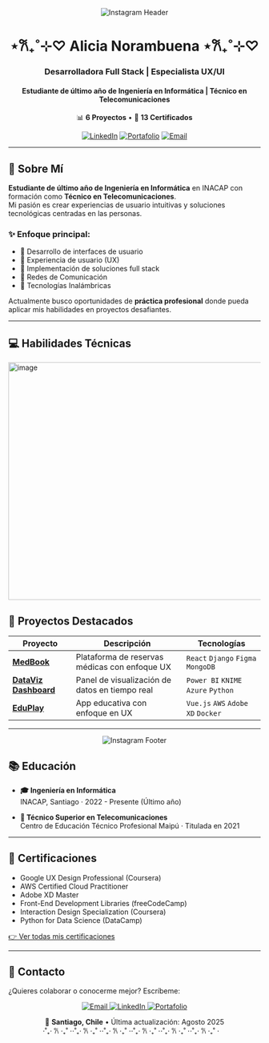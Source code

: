 <div align="center">
  
![Instagram Header]([https://i.pinimg.com/originals/ae/a4/d9/aea4d98f890489e9a723cb3bae53f1f0.gif])

# ⋆𐙚₊˚⊹♡ Alicia Norambuena ⋆𐙚₊˚⊹♡
### Desarrolladora Full Stack | Especialista UX/UI
#### Estudiante de último año de Ingeniería en Informática | Técnico en Telecomunicaciones

📊 **6 Proyectos** • 📜 **13 Certificados** 


[![LinkedIn](https://img.shields.io/badge/-LinkedIn-0A66C2?logo=linkedin&logoColor=white)](https://linkedin.com/in/tu-perfil)
[![Portafolio](https://img.shields.io/badge/-Portafolio_UX-FF4088?logo=google-chrome&logoColor=white)](https://tu-portafolio.com)
[![Email](https://img.shields.io/badge/-Email-EA4335?logo=gmail&logoColor=white)](mailto:alicia.norambuenamedel@gmail.com)

</div>

---

## 🌸 Sobre Mí

**Estudiante de último año de Ingeniería en Informática** en INACAP con formación como **Técnico en Telecomunicaciones**.  
Mi pasión es crear experiencias de usuario intuitivas y soluciones tecnológicas centradas en las personas.  

### ✨ Enfoque principal:
- 🌸 Desarrollo de interfaces de usuario  
- 🌸 Experiencia de usuario (UX)  
- 🌸 Implementación de soluciones full stack  
- 🌸 Redes de Comunicación  
- 🌸 Tecnologías Inalámbricas  

Actualmente busco oportunidades de **práctica profesional** donde pueda aplicar mis habilidades en proyectos desafiantes.

---

## 💻 Habilidades Técnicas

<img width="510" height="475" alt="image" src="https://github.com/user-attachments/assets/110cc245-a086-4e68-a164-5cf349f8cf0f" />


## 🚀 Proyectos Destacados

| Proyecto | Descripción | Tecnologías |
|----------|-------------|-------------|
| **[MedBook](https://github.com/tu-usuario/medbook)** | Plataforma de reservas médicas con enfoque UX | `React` `Django` `Figma` `MongoDB` |
| **[DataViz Dashboard](https://github.com/tu-usuario/dataviz)** | Panel de visualización de datos en tiempo real | `Power BI` `KNIME` `Azure` `Python` |
| **[EduPlay](https://github.com/tu-usuario/eduplay)** | App educativa con enfoque en UX | `Vue.js` `AWS` `Adobe XD` `Docker` |

---

<div align="center">
  
![Instagram Footer]([https://i.pinimg.com/originals/77/eb/c5/77ebc5dc1ce6c7b0d98c4ecac6a9a4d2.gif])

</div>

## 📚 Educación

- **🎓 Ingeniería en Informática**  
  INACAP, Santiago · 2022 - Presente (Último año)
  
- **📜 Técnico Superior en Telecomunicaciones**  
  Centro de Educación Técnico Profesional Maipú · Titulada en 2021

---

## 📜 Certificaciones

- Google UX Design Professional (Coursera)
- AWS Certified Cloud Practitioner
- Adobe XD Master
- Front-End Development Libraries (freeCodeCamp)
- Interaction Design Specialization (Coursera)
- Python for Data Science (DataCamp)

[👉 Ver todas mis certificaciones](https://tu-portafolio.com/certificaciones)

---

## 💌 Contacto

¿Quieres colaborar o conocerme mejor? Escríbeme:

<p align="center">
  <a href="mailto:alicia.norambuenamedel@gmail.com">
    <img src="https://img.shields.io/badge/-Envíame_un_email-EA4335?logo=gmail&logoColor=white" alt="Email">
  </a>
  <a href="https://linkedin.com/in/tu-perfil">
    <img src="https://img.shields.io/badge/-Conecta_en_LinkedIn-0A66C2?logo=linkedin&logoColor=white" alt="LinkedIn">
  </a>
  <a href="https://tu-portafolio.com">
    <img src="https://img.shields.io/badge/-Visita_mi_Portafolio-FF4088?logo=google-chrome&logoColor=white" alt="Portafolio">
  </a>
</p>

<div align="center">
  
📌 **Santiago, Chile** • Última actualización: Agosto 2025 
<br>
⋅˚₊‧ 𐙚 ‧₊˚ ⋅⋅˚₊‧ 𐙚 ‧₊˚ ⋅⋅˚₊‧ 𐙚 ‧₊˚ ⋅⋅˚₊‧ 𐙚 ‧₊˚ ⋅⋅˚₊‧ 𐙚 ‧₊˚ ⋅⋅˚₊‧ 𐙚 ‧₊˚ ⋅
⠀

</div>

